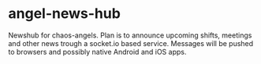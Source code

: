 angel-news-hub
==============

Newshub for chaos-angels. Plan is to announce upcoming shifts, meetings and other news trough a socket.io based service. Messages will be pushed to browsers and possibly native Android and iOS apps.

